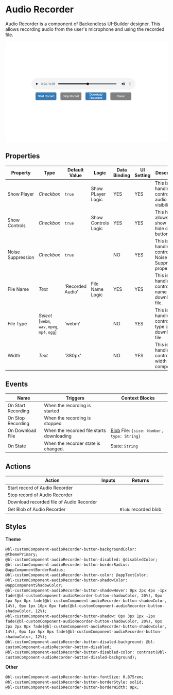 # Audio Recorder

Audio Recorder is a component of Backendless UI-Builder designer. This allows recording audio from the user's microphone and using the recorded file.

<p align="center">
  <img src="./thumbnail.png" alt="main thumbnail" width="780"/>
</p>

## Properties

| Property          | Type                                                | Default Value    | Logic               | Data Binding | UI Setting | Description                                                   |
|-------------------|-----------------------------------------------------|------------------|---------------------|--------------|------------|---------------------------------------------------------------|
| Show Player       | *Checkbox*                                          | `true`           | Show PLayer Logic   | YES          | YES        | This is a handler to control audio player visibility.         |
| Show Controls     | *Checkbox*                                          | `true`           | Show Controls Logic | YES          | YES        | This handler allows to show or hide control buttons.          |
| Noise Suppression | *Checkbox*                                          | `true`           |                     | NO           | YES        | This is a handler to control Noise Suppression property.      |
| File Name         | *Text*                                              | 'Recorded Audio' | File Name Logic     | YES          | YES        | This is a handler to control the name of the downloaded file. |
| File Type         | *Select* <br/>[`webm`, `wav`, `mpeg`, `mp4`, `ogg`] | 'webm'           |                     | NO           | YES        | This is a handler to control the type of the downloaded file. |
| Width             | *Text*                                              | '380px'          |                     | NO           | YES        | This is a handler to control the width of the component.      |

## Events

| Name               | Triggers                                  | Context Blocks                                                                                     |
|--------------------|-------------------------------------------|----------------------------------------------------------------------------------------------------|
| On Start Recording | When the recording is started             |                                                                                                    |
| On Stop Recording  | When the recording is stopped             |                                                                                                    |
| On Download File   | When the recorded file starts downloading | [Blob](https://developer.mozilla.org/en-US/docs/Web/API/Blob) File: `{size: Number, type: String}` |
| On State           | When the recorder state is changed.       | State: `String`                                                                                    |

## Actions

| Action                                   | Inputs                     | Returns               |
|------------------------------------------|----------------------------|-----------------------|
| Start record of Audio Recorder           |                            |                       |
| Stop record of Audio Recorder            |                            |                       |
| Download recorded file of Audio Recorder |                            |                       |
| Get Blob of Audio Recorder               |                            | `Blob`: recorded blob |

## Styles

**Theme**
````
@bl-customComponent-audioRecorder-button-backgroundColor: @themePrimary;
@bl-customComponent-audioRecorder-button-disabled: @disabledColor;
@bl-customComponent-audioRecorder-button-borderRadius: @appComponentBorderRadius;
@bl-customComponent-audioRecorder-button-color: @appTextColor;
@bl-customComponent-audioRecorder-button-shadowColor: @appComponentShadowColor;
@bl-customComponent-audioRecorder-button-shadowHover: 0px 2px 4px -1px fade(@bl-customComponent-audioRecorder-button-shadowColor, 20%), 0px 4px 5px 0px fade(@bl-customComponent-audioRecorder-button-shadowColor, 14%), 0px 1px 10px 0px fade(@bl-customComponent-audioRecorder-button-shadowColor, 12%);
@bl-customComponent-audioRecorder-button-shadow: 0px 3px 1px -2px fade(@bl-customComponent-audioRecorder-button-shadowColor, 20%), 0px 2px 2px 0px fade(@bl-customComponent-audioRecorder-button-shadowColor, 14%), 0px 1px 5px 0px fade(@bl-customComponent-audioRecorder-button-shadowColor, 12%);
@bl-customComponent-audioRecorder-button-disaled-background: @bl-customComponent-audioRecorder-button-disabled;
@bl-customComponent-audioRecorder-button-disabled-color: contrast(@bl-customComponent-audioRecorder-button-disaled-background);
````

**Other**
````
@bl-customComponent-audioRecorder-button-fontSize: 0.875rem;
@bl-customComponent-audioRecorder-button-borderStyle: solid;
@bl-customComponent-audioRecorder-button-borderWidth: 0px;
````
